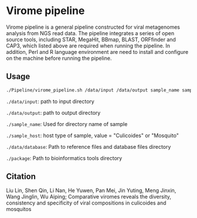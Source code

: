 ﻿# Virome pipeline

Virome pipeline is a general pipeline constructed for viral metagenomes analysis from NGS read data. The pipeline integrates a series of open source tools, including STAR, MegaHit, BBmap, BLAST, ORFfinder and CAP3, which listed above are required when running the pipeline. In addition, Perl and R language environment are need to install and configure on the machine before running the pipeline.


## Usage

```bash
./Pipeline/virome_pipeline.sh /data/input /data/output sample_name sample_host /data/database /package
```

`./data/input`: path to input directory

`./data/output`: path to output directory

`./sample_name`: Used for directory name of sample

`./sample_host`: host type of sample, value = "Culicoides" or "Mosquito"

`./data/database`: Path to reference files and database files directory

`./package`: Path to bioinformatics tools directory

## Citation

Liu Lin, Shen Qin, Li Nan, He Yuwen, Pan Mei, Jin Yuting, Meng Jinxin, Wang Jinglin, Wu Aiping; Comparative viromes reveals the diversity, consistency and specificity of viral compositions in culicoides and mosquitos 

